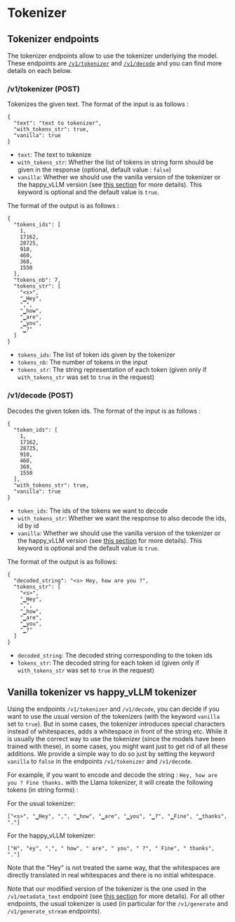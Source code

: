 # Tokenizer

## Tokenizer endpoints

The tokenizer endpoints allow to use the tokenizer underlying the model. These endpoints are [`/v1/tokenizer`](#v1tokenizer-post) and [`/v1/decode`](#v1decode-post) and you can find more details on each below.

### /v1/tokenizer (POST)

Tokenizes the given text. The format of the input is as follows :

```
{
  "text": "text to tokenizer",
  "with_tokens_str": true,
  "vanilla": true
}
```

 - `text`: The text to tokenize
 - `with_tokens_str`: Whether the list of tokens in string form should be given in the response (optional, default value : `false`)
 - `vanilla`: Whether we should use the vanilla version of the tokenizer or the happy_vLLM version (see [this section](#vanilla-tokenizer-vs-happy_vllm-tokenizer) for more details). This keyword is optional and the default value is `true`.

The format of the output is as follows :

```
{
  "tokens_ids": [
    1,
    17162,
    28725,
    910,
    460,
    368,
    1550
  ],
  "tokens_nb": 7,
  "tokens_str": [
    "<s>",
    "▁Hey",
    ",",
    "▁how",
    "▁are",
    "▁you",
    "▁?"
  ]
}
```

 - `tokens_ids`: The list of token ids given by the tokenizer
 - `tokens_nb`: The number of tokens in the input
 - `tokens_str`: The string representation of each token (given only if `with_tokens_str` was set to `true` in the request)

### /v1/decode (POST)

Decodes the given token ids. The format of the input is as follows :

```
{
  "token_ids": [
    1,
    17162,
    28725,
    910,
    460,
    368,
    1550
  ],
  "with_tokens_str": true,
  "vanilla": true
}
```

 - `token_ids`: The ids of the tokens we want to decode
 - `with_tokens_str`: Whether we want the response to also decode the ids, id by id
 - `vanilla`: Whether we should use the vanilla version of the tokenizer or the happy_vLLM version (see [this section](#vanilla-tokenizer-vs-happy_vllm-tokenizer) for more details). This keyword is optional and the default value is `true`.

The format of the output is as follows:

```
{
  "decoded_string": "<s> Hey, how are you ?",
  "tokens_str": [
    "<s>",
    "▁Hey",
    ",",
    "▁how",
    "▁are",
    "▁you",
    "▁?"
  ]
}
```

 - `decoded_string`: The decoded string corresponding to the token ids
 - ̀`tokens_str`: The decoded string for each token id (given only if `with_tokens_str` was set to `true` in the request)

## Vanilla tokenizer vs happy_vLLM tokenizer

Using the endpoints `/v1/tokenizer` and `/v1/decode`, you can decide if you want to use the usual version of the tokenizers (with the keyword `vanilla` set to `true`). But in some cases, the tokenizer introduces special characters instead of whitespaces, adds a whitespace in front of the string etc. While it is usually the correct way to use the tokenizer (since the models have been trained with these), in some cases, you might want just to get rid of all these additions. We provide a simple way to do so just by setting the keyword `vanilla` to `false` in the endpoints `/v1/tokenizer` and `/v1/decode`.

For example, if you want to encode and decode the string : `Hey, how are you ? Fine thanks.` with the Llama tokenizer, it will create the following tokens (in string forms) : 

For the usual tokenizer:

`["<s>", "▁Hey", ",", "▁how", "▁are", "▁you", "▁?", "▁Fine", "▁thanks", "."]` 

For the happy_vLLM tokenizer:

`["H", "ey", ",", " how", " are", " you", " ?", " Fine", " thanks", "."]`

 Note that the "Hey" is not treated the same way, that the whitespaces are directly translated in real whitespaces and there is no initial whitespace.

Note that our modified version of the tokenizer is the one used in the `/v1/metadata_text` endpoint (see [this section](data_manipulation.md#metadata_text-post) for more details). For all other endpoints, the usual tokenizer is used (in particular for the `/v1/generate` and `/v1/generate_stream` endpoints).